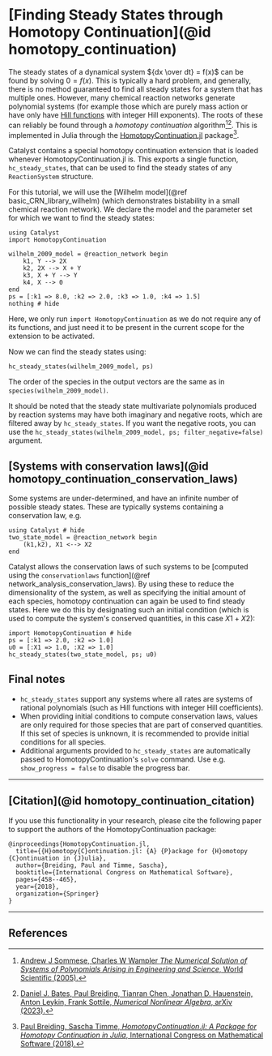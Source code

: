 # [Finding Steady States through Homotopy Continuation](@id homotopy_continuation)

The steady states of a dynamical system ${dx \over dt} = f(x)$ can be found by
solving $0 = f(x)$. This is typically a hard problem, and generally, there is no
method guaranteed to find all steady states for a system that has multiple ones.
However, many chemical reaction networks generate polynomial systems (for
example those which are purely mass action or have only have [Hill functions](https://en.wikipedia.org/wiki/Hill_equation_(biochemistry)) with
integer Hill exponents). The roots of these can reliably be found through a
*homotopy continuation* algorithm[^1][^2]. This is implemented in Julia through the
[HomotopyContinuation.jl](https://www.juliahomotopycontinuation.org/) package[^3].

Catalyst contains a special homotopy continuation extension that is loaded whenever HomotopyContinuation.jl is. This exports a single function, `hc_steady_states`, that can be used to find the steady states of any `ReactionSystem` structure.


For this tutorial, we will use the [Wilhelm model](@ref basic_CRN_library_wilhelm) (which
demonstrates bistability in a small chemical reaction network). We declare the
model and the parameter set for which we want to find the steady states:
```@example hc_basics
using Catalyst
import HomotopyContinuation

wilhelm_2009_model = @reaction_network begin
    k1, Y --> 2X
    k2, 2X --> X + Y
    k3, X + Y --> Y
    k4, X --> 0
end
ps = [:k1 => 8.0, :k2 => 2.0, :k3 => 1.0, :k4 => 1.5]
nothing # hide
```
Here, we only run `import HomotopyContinuation` as we do not require any of its functions, and just need it to be present in the current scope for the extension to be activated.

Now we can find the steady states using:
```@example hc_basics
hc_steady_states(wilhelm_2009_model, ps)
```
The order of the species in the output vectors are the same as in `species(wilhelm_2009_model)`.

It should be noted that the steady state multivariate polynomials produced by reaction systems may have both imaginary and negative roots, which are filtered away by `hc_steady_states`. If you want the negative roots, you can use the `hc_steady_states(wilhelm_2009_model, ps; filter_negative=false)` argument.

## [Systems with conservation laws](@id homotopy_continuation_conservation_laws)
Some systems are under-determined, and have an infinite number of possible steady states. These are typically systems containing a conservation
law, e.g.
```@example hc_claws
using Catalyst # hide
two_state_model = @reaction_network begin
    (k1,k2), X1 <--> X2
end
```
Catalyst allows the conservation laws of such systems to be [computed using the `conservationlaws` function](@ref network_analysis_conservation_laws). By using these to reduce the dimensionality of the system, as well as specifying the initial amount of each species, homotopy continuation can again be used to find steady states. Here we do this by designating such an initial condition (which is used to compute the system's conserved quantities, in this case $X1 + X2$):
```@example hc_claws
import HomotopyContinuation # hide
ps = [:k1 => 2.0, :k2 => 1.0]
u0 = [:X1 => 1.0, :X2 => 1.0]
hc_steady_states(two_state_model, ps; u0)
```

## Final notes
- `hc_steady_states` support any systems where all rates are systems of rational polynomials (such as Hill functions with integer Hill coefficients).
- When providing initial conditions to compute conservation laws, values are only required for those species that are part of conserved quantities. If this set of species is unknown, it is recommended to provide initial conditions for all species. 
- Additional arguments provided to `hc_steady_states` are automatically passed to HomotopyContinuation's `solve` command. Use e.g. `show_progress = false` to disable the progress bar.


---
## [Citation](@id homotopy_continuation_citation)
If you use this functionality in your research, please cite the following paper to support the authors of the HomotopyContinuation package:
```
@inproceedings{HomotopyContinuation.jl,
  title={{H}omotopy{C}ontinuation.jl: {A} {P}ackage for {H}omotopy {C}ontinuation in {J}ulia},
  author={Breiding, Paul and Timme, Sascha},
  booktitle={International Congress on Mathematical Software},
  pages={458--465},
  year={2018},
  organization={Springer}
}
```


---
## References
[^1]: [Andrew J Sommese, Charles W Wampler *The Numerical Solution of Systems of Polynomials Arising in Engineering and Science*, World Scientific (2005).](https://www.worldscientific.com/worldscibooks/10.1142/5763#t=aboutBook)
[^2]: [Daniel J. Bates, Paul Breiding, Tianran Chen, Jonathan D. Hauenstein, Anton Leykin, Frank Sottile, *Numerical Nonlinear Algebra*, arXiv (2023).](https://arxiv.org/abs/2302.08585)
[^3]: [Paul Breiding, Sascha Timme, *HomotopyContinuation.jl: A Package for Homotopy Continuation in Julia*, International Congress on Mathematical Software (2018).](https://link.springer.com/chapter/10.1007/978-3-319-96418-8_54)